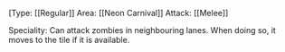 [Type: [[Regular]]
Area: [[Neon Carnival]]
Attack: [[Melee]]

Speciality: Can attack zombies in neighbouring lanes. When doing so, it moves to the tile if it is available.